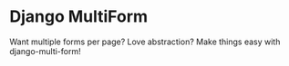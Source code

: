 Django MultiForm
================

Want multiple forms per page? Love abstraction? Make things easy with django-multi-form!